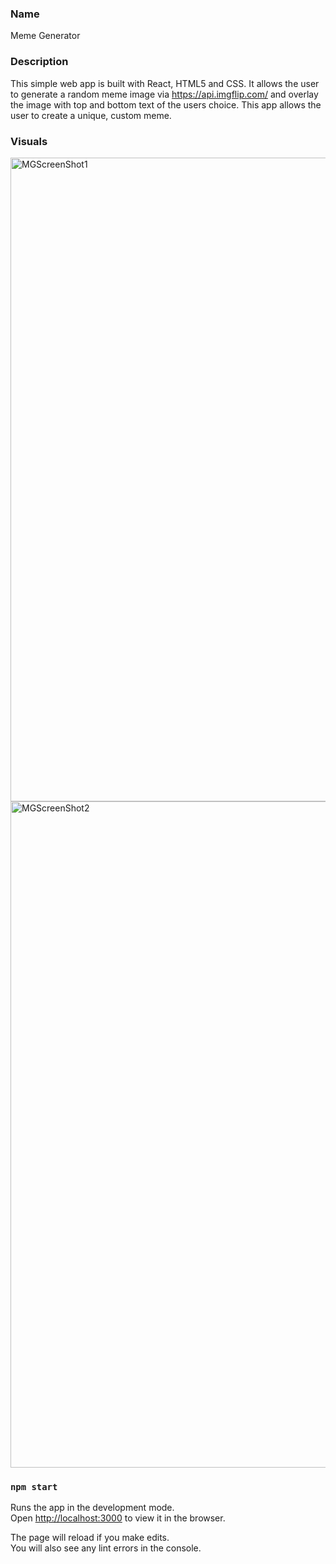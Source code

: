 
### Name

Meme Generator

### Description 

This simple web app is built with React, HTML5 and CSS. It allows the user to generate a random meme image via https://api.imgflip.com/ and overlay the image with top and bottom text of the users choice. This app allows the user to create a unique, custom meme. 


### Visuals

<img width="1030" alt="MGScreenShot1" src="https://user-images.githubusercontent.com/43302633/80743814-48189000-8ae3-11ea-9207-951feaa7c60a.png">
<img width="1066" alt="MGScreenShot2" src="https://user-images.githubusercontent.com/43302633/80743827-4b138080-8ae3-11ea-9fdf-8dcf847f8eaf.png">

### `npm start`

Runs the app in the development mode.<br />
Open [http://localhost:3000](http://localhost:3000) to view it in the browser.

The page will reload if you make edits.<br />
You will also see any lint errors in the console.


